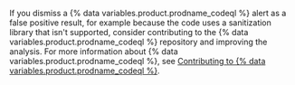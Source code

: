 If you dismiss a {% data variables.product.prodname_codeql %} alert as a false positive result, for example because the code uses a sanitization library that isn't supported, consider contributing to the {% data variables.product.prodname_codeql %} repository and improving the analysis. For more information about {% data variables.product.prodname_codeql %}, see [Contributing to {% data variables.product.prodname_codeql %}](https://github.com/github/codeql/blob/main/CONTRIBUTING.md).
